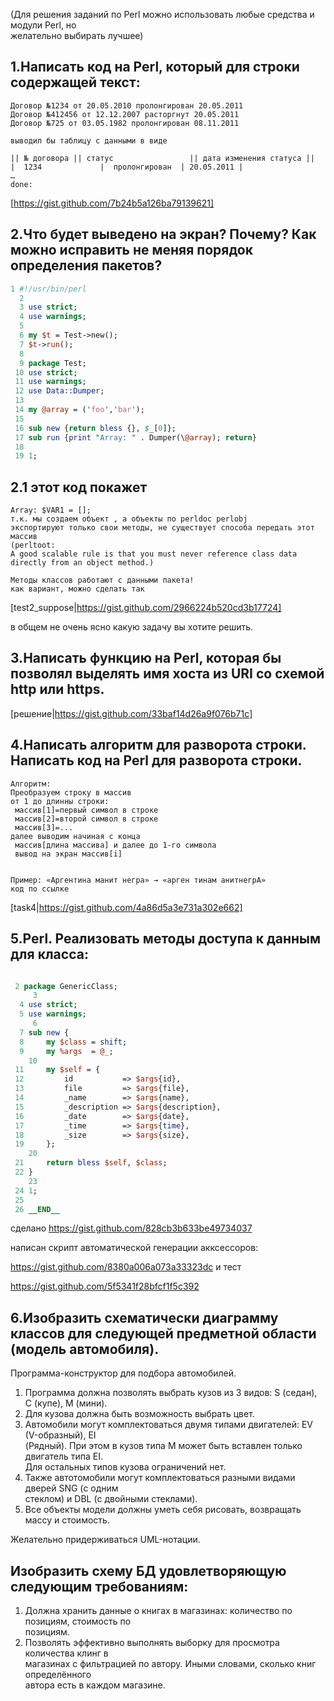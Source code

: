 (Для решения заданий по Perl можно использовать любые средства и модули Perl, но  
желательно выбирать лучшее) 

1.Написать код на Perl, который для строки содержащей текст: 
--------
```
Договор №1234 от 20.05.2010 пролонгирован 20.05.2011 
Договор №412456 от 12.12.2007 расторгнут 20.05.2011 
Договор №725 от 03.05.1982 пролонгирован 08.11.2011 

выводил бы таблицу с данными в виде 

|| № договора || статус                 || дата изменения статуса || 
|  1234             |  пролонгирован  | 20.05.2011 | 
… 
done:
```

[https://gist.github.com/7b24b5a126ba79139621]

2.Что будет выведено на экран? Почему? Как можно исправить не меняя порядок определения пакетов? 
--------
```perl
1 #!/usr/bin/perl 
  2 
  3 use strict; 
  4 use warnings; 
  5 
  6 my $t = Test->new(); 
  7 $t->run(); 
  8 
  9 package Test; 
 10 use strict; 
 11 use warnings; 
 12 use Data::Dumper; 
 13 
 14 my @array = ('foo','bar'); 
 15 
 16 sub new {return bless {}, $_[0]}; 
 17 sub run {print "Array: " . Dumper(\@array); return} 
 18 
 19 1; 
```
 
2.1 этот код покажет 
--------
```
Array: $VAR1 = [];
т.к. мы создаем объект , а объекты по perldoc perlobj
экспортируют только свои методы, не существует способа передать этот массив 
(perltoot:
A good scalable rule is that you must never reference class data directly from an object method.)

Методы классов работают с данными пакета!
как вариант, можно сделать так
```
[test2_suppose|https://gist.github.com/2966224b520cd3b17724]

в общем не очень ясно какую задачу вы хотите решить.

3.Написать функцию на Perl, которая бы позволял выделять имя хоста из URI со схемой http или https. 
--------

[решение|https://gist.github.com/33baf14d26a9f076b71c]

4.Написать алгоритм для разворота строки. Написать код на Perl для разворота строки. 
--------
```
Алгоритм:
Преобразуем строку в массив
от 1 до длинны строки:
 массив[1]=первый символ в строке
 массив[2]=второй символ в строке
 массив[3]=...
далее выводим начиная с конца
 массив[длина массива] и далее до 1-го символа
 вывод на экран массив[i]


Пример: «Аргентина манит негра» → «арген тинам анитнегрА» 
код по ссылке
```
[task4|https://gist.github.com/4a86d5a3e731a302e662]

5.Perl. Реализовать методы доступа к данным для класса: 
--------

```perl

 2 package GenericClass; 
     3  
  4 use strict; 
  5 use warnings; 
     6  
  7 sub new { 
  8     my $class = shift; 
  9     my %args  = @_; 
    10  
 11     my $self = { 
 12         id           => $args{id}, 
 13         file         => $args{file}, 
 14         _name        => $args{name}, 
 15         _description => $args{description}, 
 16         _date        => $args{date}, 
 17         _time        => $args{time}, 
 18         _size        => $args{size}, 
 19     }; 
    20  
 21     return bless $self, $class; 
 22 } 
    23  
 24 1;   
 25      
 26 __END__ 
```
сделано https://gist.github.com/828cb3b633be49734037

написан скрипт автоматической генерации акксессоров:

https://gist.github.com/8380a006a073a33323dc
и тест

https://gist.github.com/5f5341f28bfcf1f5c392

6.Изобразить схематически диаграмму классов для следующей предметной области (модель автомобиля). 
--------

Программа-конструктор для подбора автомобилей.  
   1.  Программа должна позволять выбрать кузов из 3 видов: S (седан), C (купе), M (мини).  
   2.  Для кузова должна быть возможность выбрать цвет. 
   3.  Автомобили могут комплектоваться двумя типами двигателей: EV (V-образный), EI  
       (Рядный). При этом в кузов типа M может быть вставлен только двигатель типа EI.  
       Для остальных типов кузова ограничений нет. 
   4.  Также автотомобили могут комплектоваться разными видами дверей SNG (с одним  
       стеклом) и DBL (с двойными стеклами). 
   5.  Все объекты модели должны уметь себя рисовать, возвращать массу и стоимость. 

Желательно придерживаться UML-нотации. 

Изобразить схему БД удовлетворяющую следующим требованиям: 
--------

   1.  Должна хранить данные о книгах в магазинах: количество по позициям, стоимость по  
       позициям. 
   2.  Позволять эффективно выполнять выборку для просмотра количества клинг в  
       магазинах с фильтрацией по автору. Иными словами, сколько книг определённого  
       автора есть в каждом магазине. 